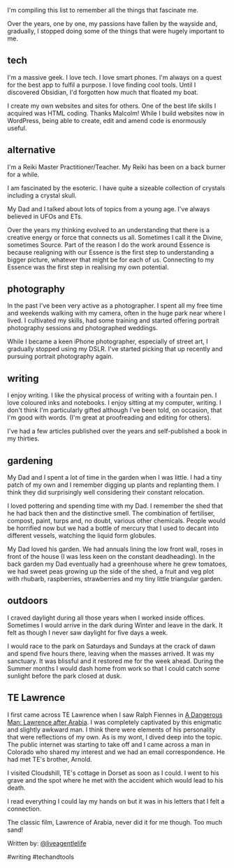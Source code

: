 I'm compiling this list to remember all the things that fascinate me.

Over the years, one by one, my passions have fallen by the wayside and, gradually, I stopped doing some of the things that were hugely important to me.

## tech

I'm a massive geek. I love tech. I love smart phones. I'm always on a quest for the best app to fulfil a purpose. I love finding cool tools. Until I discovered Obsidian, I'd forgotten how much that floated my boat.

I create my own websites and sites for others. One of the best life skills I acquired was HTML coding. Thanks Malcolm! While I build websites now in WordPress, being able to create, edit and amend code is enormously useful.

## alternative

I'm a Reiki Master Practitioner/Teacher. My Reiki has been on a back burner for a while.

I am fascinated by the esoteric. I have quite a sizeable collection of crystals including a crystal skull.

My Dad and I talked about lots of topics from a young age. I've always believed in UFOs and ETs. 

Over the years my thinking evolved to an understanding that there is a creative energy or force that connects us all. Sometimes I call it the Divine, sometimes Source. Part of the reason I do the work around Essence is because realigning with our Essence is the first step to understanding a bigger picture, whatever that might be for each of us. Connecting to my Essence was the first step in realising my own potential.

## photography

In the past I've been very active as a photographer. I spent all my free time and weekends walking with my camera, often in the huge park near where I lived. I cultivated my skills, had some training and started offering portrait photography sessions and photographed weddings. 

While I became a keen iPhone photographer, especially of street art, I gradually stopped using my DSLR. I've started picking that up recently and pursuing portrait photography again.

## writing

I enjoy writing. I like the physical process of writing with a fountain pen. I love coloured inks and notebooks. I enjoy sitting at my computer, writing. I don't think I'm particularly gifted although I've been told, on occasion, that I'm good with words. (I'm great at proofreading and editing for others).

I've had a few articles published over the years and self-published a book in my thirties.

## gardening

My Dad and I spent a lot of time in the garden when I was little. I had a tiny patch of my own and I remember digging up plants and replanting them. I think they did surprisingly well considering their constant relocation.

I loved pottering and spending time with my Dad. I remember the shed that he had back then and the distinctive smell. The combination of fertiliser, compost, paint, turps and, no doubt, various other chemicals. People would be horrified now but we had a bottle of mercury that I used to decant into different vessels, watching the liquid form globules. 

My Dad loved his garden. We had annuals lining the low front wall, roses in front of the house (I was less keen on the constant deadheading). In the back garden my Dad eventually had a greenhouse where he grew tomatoes, we had sweet peas growing up the side of the shed, a fruit and veg plot with rhubarb, raspberries, strawberries and my tiny little triangular garden.

## outdoors

I craved daylight during all those years when I worked inside offices. Sometimes I would arrive in the dark during Winter and leave in the dark. It felt as though I never saw daylight for five days a week.  

I would race to the park on Saturdays and Sundays at the crack of dawn and spend five hours there, leaving when the masses arrived. It was my sanctuary. It was blissful and it restored me for the week ahead. During the Summer months I would dash home from work so that I could catch some sunlight before the park closed at dusk.

## TE Lawrence

I first came across TE Lawrence when I saw Ralph Fiennes in [A Dangerous Man: Lawrence after Arabia](https://en.wikipedia.org/wiki/A_Dangerous_Man:_Lawrence_After_Arabia). I was completely captivated by this enigmatic and slightly awkward man. I think there were elements of his personality that were reflections of my own. As is my wont, I dived deep into the topic. The public internet was starting to take off and I came across a man in Colorado who shared my interest and we had an email correspondence. He had met TE's brother, Arnold. 

I visited Cloudshill, TE's cottage in Dorset as soon as I could. I went to his grave and the spot where he met with the accident which would lead to his death.

I read everything I could lay my hands on but it was in his letters that I felt a connection. 

The classic film, Lawrence of Arabia, never did it for me though. Too much sand!

Written by: [@liveagentlelife](https://twitter.com/liveagentlelife)

#writing #techandtools 
